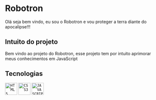 # Robotron
Olá seja bem vindo, eu sou o Robotron e vou proteger a terra diante do apocalipse!!!

## Intuito do projeto ##
  Bem vindo ao projeto do Robotron, esse projeto tem por intuito aprimorar meus conhecimentos em JavaScript
  
## Tecnologias ##
<code><img width="40px" src="https://cdn.jsdelivr.net/gh/devicons/devicon/icons/html5/html5-original-wordmark.svg" title = "HTML5"/></code>
<code><img width="40px" src="https://cdn.jsdelivr.net/gh/devicons/devicon/icons/css3/css3-original-wordmark.svg" title = "CSS3"/></code>
<code><img width="40px" src="https://cdn.jsdelivr.net/gh/devicons/devicon/icons/javascript/javascript-original.svg" title = "JAVASCRIPT"/></code>
